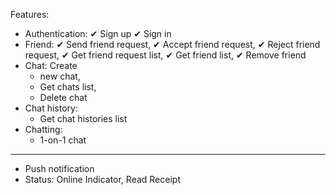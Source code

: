 Features:

- Authentication:
  ✔ Sign up
  ✔ Sign in
- Friend:
  ✔ Send friend request,
  ✔ Accept friend request,
  ✔ Reject friend request,
  ✔ Get friend request list,
  ✔ Get friend list,
  ✔ Remove friend
- Chat: Create
  - new chat,
  - Get chats list,
  - Delete chat
- Chat history:
  - Get chat histories list
- Chatting:
  - 1-on-1 chat

---

- Push notification
- Status: Online Indicator, Read Receipt
